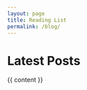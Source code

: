 ```yaml
---
layout: page
title: Reading List
permalink: /blog/
---
```

<h1>Latest Posts</h1>

{{ content }}


